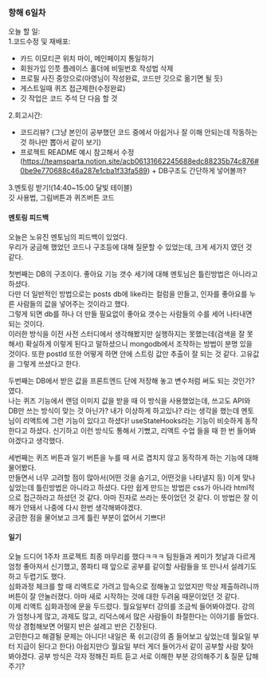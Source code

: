 ### 항해 6일차
오늘 할 일:   
1.코드수정 및 재배포:  

* 카드 이모티콘 위치 마이, 메인페이지 통일하기
* 회원가입 인풋 플레이스 홀더에 비밀번호 작성법 삭제
* 프로필 사진 중앙으로(아영님이 작성완료, 코드만 깃으로 옮기면 될 듯)
* 게스트일때 퀴즈 접근제한(수정완료)  
* 깃 작업은 코드 주석 단 다음 할 것

2.회고시간: 
* 코드리뷰? (그냥 본인이 공부했던 코드 중에서 아쉽거나 잘 이해 안되는데 작동하는 것 하나만 뽑아서 같이 보기)
* 프로젝트 README 예시 참고해서 수정 (https://teamsparta.notion.site/acb06131662245688edc88235b74c876#0be9e770688c46a287e1cba1f33fa589) + DB구조도 간단하게 넣어볼까?
  
3.멘토링 받기!(14:40~15:00 달빛 테이블)  
깃 사용법, 그림버튼과 퀴즈버튼 코드

#### 멘토링 피드백
오늘은 노유진 멘토님의 피드백이 있었다.  
우리가 궁금해 했었던 코드나 구조등에 대해 질문할 수 있었는데, 크게 세가지 였던 것 같다.  
  
첫번째는 DB의 구조이다. 좋아요 기능 갯수 세기에 대해 멘토님은 틀린방법은 아니라고 하셨다.  
다만 더 일반적인 방법으로는 posts db에 like라는 컬럼을 만들고, 인자를 좋아요를 누른 사람들의 값을 넣어주는 것이라고 했다.  
그렇게 되면 db를 하나 더 만들 필요없이 좋아요 갯수는 사람들의 수를 세어 나타내면 되는 것이다.  
이러한 방식을 이전 사전 스터디에서 생각해봤지만 실행하지는 못했는데(검색을 잘 못해서) 확실하게 이렇게 된다고 말하셨으니 mongodb에서 조작하는 방법이 분명 있을 것이다. 또한 postId 또한 어떻게 하면 안에 스트링 값만 추출이 잘 되는 것 같다. 고유값을 그렇게 쓰셨다고 한다.  
  
두번째는 DB에서 받은 값을 프론트엔드 단에 저장해 놓고 변수처럼 써도 되는 것인가? 였다.  
나는 퀴즈 기능에서 랜덤 이미지 값을 받을 때 이 방식을 사용했었는데, 쓰고도 API와 DB만 쓰는 방식이 맞는 것 아닌가? 내가 이상하게 하고있나? 라는 생각을 했는데 멘토님이 리액트에 그런 기능이 있다고 하셨다! useStateHooks라는 기능이 비슷하게 동작한다고 하셨다. 신기하고 이런 방식도 통해서 기뻤고, 리액트 수업 들을 때 한 번 들어봐야겠다고 생각했다.  
  
세번째는 퀴즈 버튼과 일기 버튼을 누를 때 서로 겹치지 않고 동작하게 하는 기능에 대해 물어봤다.  
만들면서 너무 고려할 점이 많아서(어떤 것을 숨기고, 어떤것을 나타낼지 등) 이게 맞나 싶었는데 틀린방법은 아니라고 하셨다. 다만 쉽게 만드는 방법은 css가 아니라 html적으로 접근하라고 하셨던 것 같다. 아마 진자로 쓰라는 뜻이었던 것 같다. 이 방법은 잘 이해가 안돼서 나중에 다시 한번 생각해봐야겠다.  
궁금한 점을 물어보고 크게 틀린 부분이 없어서 기쁘다!  

#### 일기
오늘 드디어 1주차 프로젝트 최종 마무리를 했다ㅋㅋㅋ 팀원들과 케미가 첫날과 다르게 엄청 좋아져서 신기했고, 쫑파티 때 앞으로 공부를 같이할 사람들을 또 만나서 설레기도 하고 두렵기도 했다.  
심화과정 체크를 할 때 리액트로 가려고 맘속으로 정해놓고 있었지만 막상 제출하려니까 버튼이 잘 안눌러졌다. 아마 새로 시작하는 것에 대한 두려움 때문이었던 것 같다.  
이제 리액트 심화과정에 문을 두드렸다. 월요일부터 강의를 조금씩 들어봐야겠다. 강의가 엄청나게 많고, 과제도 많고, 리덕스에서 많은 사람들이 좌절한다는 이야기를 들었다. 막상 경험해보면 어떨지 반은 설레고 반은 긴장된다.  
고민한다고 해결될 문제는 아니다! 내일은 푹 쉬고(강의 좀 들어보고 싶었는데 월요일 부터 지급이 된다고 한다) 아쉽지만😏 월요일 부터 게더 들어가서 같이 공부할 사람 찾아봐야겠다. 공부 방식은 각자 정해진 파트 듣고 서로 이해한 부분 강의해주기 & 질문 답해주기?

